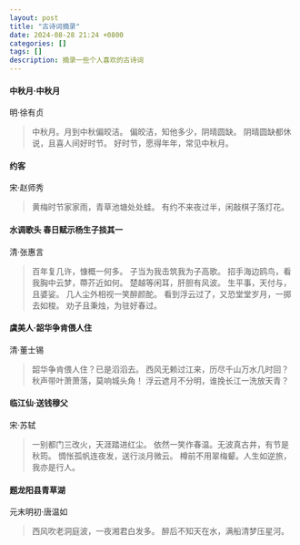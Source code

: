 ```yaml
---
layout: post
title: "古诗词摘录"
date: 2024-08-28 21:24 +0800
categories: []
tags: []
description: 摘录一些个人喜欢的古诗词
---
```




#### 中秋月·中秋月   

明·徐有贞

> 中秋月。月到中秋偏皎洁。
> 偏皎洁，知他多少，阴晴圆缺。
> 阴晴圆缺都休说，且喜人间好时节。
> 好时节，愿得年年，常见中秋月。

#### 约客  

宋·赵师秀

> 黄梅时节家家雨，青草池塘处处蛙。
> 有约不来夜过半，闲敲棋子落灯花。

#### 水调歌头 春日赋示杨生子掞其一  

清·张惠言

> 百年复几许，慷概一何多。
> 子当为我击筑我为子高歌。
> 招手海边鸥鸟，看我胸中云梦，蔕芥近如何。
> 楚越等闲耳，肝胆有风波。 
> 生平事，天付与，且婆娑。
> 几人尘外相视一笑醉颜酡。
> 看到浮云过了，又恐堂堂岁月，一掷去如梭。
> 劝子且秉烛，为驻好春过。

#### 虞美人·韶华争肯偎人住  

清·董士锡

> 韶华争肯偎人住？已是滔滔去。
> 西风无赖过江来，历尽千山万水几时回？
> 秋声带叶萧萧落，莫响城头角！
> 浮云遮月不分明，谁挽长江一洗放天青？

#### 临江仙·送钱穆父

宋·苏轼

> 一别都门三改火，天涯踏进红尘。
> 依然一笑作春温。无波真古井，有节是秋筠。
> 惆怅孤帆连夜发，送行淡月微云。
> 樽前不用翠梅颦。人生如逆旅，我亦是行人。

#### 题龙阳县青草湖

元末明初·唐温如

> 西风吹老洞庭波，一夜湘君白发多。
> 醉后不知天在水，满船清梦压星河。